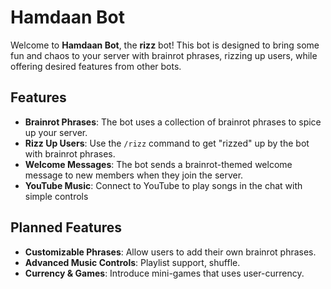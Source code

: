 # Hamdaan Bot

Welcome to **Hamdaan Bot**, the **rizz** bot! This bot is designed to bring some fun and chaos to your server with brainrot phrases, rizzing up users, while offering desired features from other bots.

## Features

- **Brainrot Phrases**: The bot uses a collection of brainrot phrases to spice up your server.
- **Rizz Up Users**: Use the `/rizz` command to get "rizzed" up by the bot with brainrot phrases.
- **Welcome Messages**: The bot sends a brainrot-themed welcome message to new members when they join the server.
- **YouTube Music**: Connect to YouTube to play songs in the chat with simple controls

## Planned Features
- **Customizable Phrases**: Allow users to add their own brainrot phrases.
- **Advanced Music Controls**: Playlist support, shuffle.
- **Currency & Games**: Introduce mini-games that uses user-currency.
